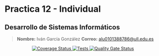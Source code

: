 # Practica 12 - Individual
## Desarrollo de Sistemas Informáticos

> **Nombre:** Iván García González **Correo:** alu0101388786@ull.edu.es
<p align="center">
  <a href='https://coveralls.io/github/Ivan-Garcia02/dsi-practica-12-Individual?branch=main'>
    <img src='https://coveralls.io/repos/github/Ivan-Garcia02/dsi-practica-12-Individual/badge.svg?branch=main' alt='Coverage Status'>
  </a>

  <a href="https://github.com/Ivan-Garcia02/dsi-practica-12-Individual/actions/workflows/node.js.yml">
    <img alt="Tests" src="https://github.com/Ivan-Garcia02/dsi-practica-12-Individual/actions/workflows/node.js.yml/badge.svg">
  </a>

  <a href="https://sonarcloud.io/summary/new_code?id=Ivan-Garcia02_dsi-practica-12-Individual">
    <img alt="Quality Gate Status" src="https://sonarcloud.io/api/project_badges/measure?project=Ivan-Garcia02_dsi-practica-12-Individual&metric=alert_status">
  </a>
</p>
